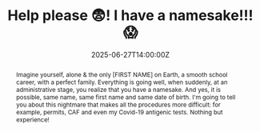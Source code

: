 ---
title: Help please 😨! I have a namesake!!! 😱

event: SunnyTech 2025
event_url: https://sunny-tech.io

location: Montpellier (Institut Agro Montpellier)
address:
  street: 2 Place Pierre Viala
  city: Montpellier
  region: Hérault
  postcode: '34060'
  country: France

summary: Like the synonym, only worse, especially in administration
abstract: "Imagine yourself, alone & the only [FIRST NAME] on Earth, a smooth school career, with a perfect family. Everything is going well, when suddenly, at an administrative stage, you realize that you have a namesake. And yes, it is possible, same name, same first name and same date of birth.

I'm going to tell you about this nightmare that makes all the procedures more difficult: for example, permits, CAF and even my Covid-19 antigenic tests. Nothing but experience!"

date: "2025-06-27T14:00:00Z"
date_end: "2025-06-27T14:20:00Z"
all_day: false

publishDate: "2025-03-18T00:00:00Z"

authors: [David Aparicio]
tags: [Quickie, Namesake]

featured: false

image:
  caption: 'Image credit: [**SunnyTech 2025**](https://sunny-tech.io)'
  focal_point: Right

links:
- name: Video
  url: https://youtu.be/LAgfjBBBqjc
- icon: comments
  icon_pack: fas
  name: Feedback
  url: "https://openfeedback.io/sunnytech2025/2025-06-27/cm5u7rrt400qwqy3mukui1hfe"
url_code: ""
url_pdf: ""
url_slides: "talks/SunnyTech2025_Homonyme_parfait.pdf"
url_video: ""

slides: ""
projects: []
---
